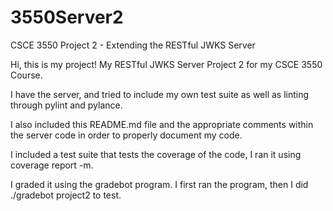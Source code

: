 # 3550Server2
CSCE 3550 Project 2 - Extending the RESTful JWKS Server


Hi, this is my project! My RESTful JWKS Server Project 2 for my CSCE 3550 Course.

I have the server, and tried to include my own test suite as well as linting through pylint and pylance.

I also included this README.md file and the appropriate comments within the server code in order to properly document my code.

I included a test suite that tests the coverage of the code, I ran it using  coverage report -m.

I graded it using the gradebot program. I first ran the program, then I did ./gradebot project2 to test.